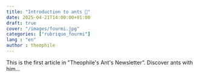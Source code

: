 ```yaml
---
title: "Introduction to ants 🐜"
date: 2025-04-21T14:00:00+01:00
draft: true
cover: "/images/fourmi.jpg"
categories: ["rubrique_fourmi"]
lang : "en"
author : theophile 
---
```

This is the first article in "Theophile's Ant's Newsletter”. Discover ants with him...

<!--more-->

